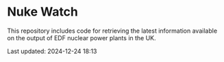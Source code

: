 # Nuke Watch

This repository includes code for retrieving the latest information available on the output of EDF nuclear power plants in the UK.

Last updated: 2024-12-24 18:13